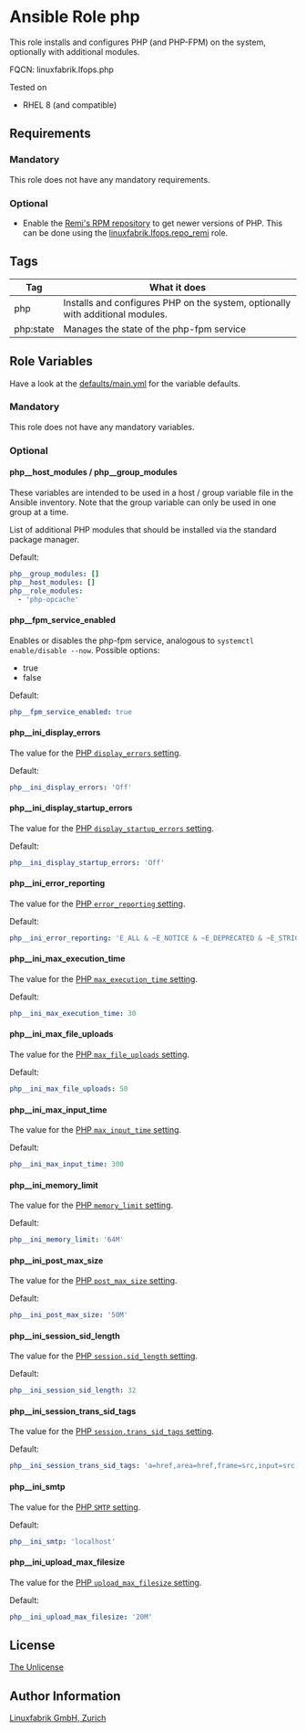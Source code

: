 # Ansible Role php

This role installs and configures PHP (and PHP-FPM) on the system, optionally with additional modules.

FQCN: linuxfabrik.lfops.php

Tested on

* RHEL 8 (and compatible)


## Requirements

### Mandatory

This role does not have any mandatory requirements.

### Optional

* Enable the [Remi's RPM repository](https://rpms.remirepo.net/) to get newer versions of PHP. This can be done using the [linuxfabrik.lfops.repo_remi](https://github.com/Linuxfabrik/lfops/tree/main/roles/repo_remi) role.


## Tags

| Tag       | What it does                                                                   |
| ---       | ------------                                                                   |
| php       | Installs and configures PHP on the system, optionally with additional modules. |
| php:state | Manages the state of the php-fpm service                                       |


## Role Variables

Have a look at the [defaults/main.yml](https://github.com/Linuxfabrik/lfops/blob/main/roles/php/defaults/main.yml) for the variable defaults.


### Mandatory

This role does not have any mandatory variables.


### Optional

#### php__host_modules / php__group_modules

These variables are intended to be used in a host / group variable file in the Ansible inventory. Note that the group variable can only be used in one group at a time.

List of additional PHP modules that should be installed via the standard package manager.

Default:
```yaml
php__group_modules: []
php__host_modules: []
php__role_modules:
  - 'php-opcache'
```


#### php__fpm_service_enabled

Enables or disables the php-fpm service, analogous to `systemctl enable/disable --now`. Possible options:

* true
* false


Default:
```yaml
php__fpm_service_enabled: true
```


#### php__ini_display_errors

The value for the [PHP `display_errors` setting](https://www.php.net/manual/en/errorfunc.configuration.php#ini.display-errors).

Default:
```yaml
php__ini_display_errors: 'Off'
```


#### php__ini_display_startup_errors

The value for the [PHP `display_startup_errors` setting](https://www.php.net/manual/en/errorfunc.configuration.php#ini.display-startup-errors).

Default:
```yaml
php__ini_display_startup_errors: 'Off'
```


#### php__ini_error_reporting

The value for the [PHP `error_reporting` setting](https://www.php.net/manual/en/errorfunc.configuration.php#ini.error-reporting).

Default:
```yaml
php__ini_error_reporting: 'E_ALL & ~E_NOTICE & ~E_DEPRECATED & ~E_STRICT'
```


#### php__ini_max_execution_time

The value for the [PHP `max_execution_time` setting](https://www.php.net/manual/en/info.configuration.php#ini.max-execution-time).

Default:
```yaml
php__ini_max_execution_time: 30
```


#### php__ini_max_file_uploads

The value for the [PHP `max_file_uploads` setting](https://www.php.net/manual/en/ini.core.php#ini.max-file-uploads).

Default:
```yaml
php__ini_max_file_uploads: 50
```


#### php__ini_max_input_time

The value for the [PHP `max_input_time` setting](https://www.php.net/manual/en/info.configuration.php#ini.max-input-time).

Default:
```yaml
php__ini_max_input_time: 300
```


#### php__ini_memory_limit

The value for the [PHP `memory_limit` setting](https://www.php.net/manual/en/ini.core.php#ini.memory-limit).

Default:
```yaml
php__ini_memory_limit: '64M'
```


#### php__ini_post_max_size

The value for the [PHP `post_max_size` setting](https://www.php.net/manual/en/ini.core.php#ini.post-max-size).

Default:
```yaml
php__ini_post_max_size: '50M'
```


#### php__ini_session_sid_length

The value for the [PHP `session.sid_length` setting](https://www.php.net/manual/en/session.configuration.php#ini.session.sid-length).

Default:
```yaml
php__ini_session_sid_length: 32
```


#### php__ini_session_trans_sid_tags

The value for the [PHP `session.trans_sid_tags` setting](https://www.php.net/manual/en/session.configuration.php#ini.session.trans-sid-tags).

Default:
```yaml
php__ini_session_trans_sid_tags: 'a=href,area=href,frame=src,input=src,form=fakeentry'
```


#### php__ini_smtp

The value for the [PHP `SMTP` setting](https://www.php.net/manual/en/mail.configuration.php#ini.smtp).

Default:
```yaml
php__ini_smtp: 'localhost'
```


#### php__ini_upload_max_filesize

The value for the [PHP `upload_max_filesize` setting](https://www.php.net/manual/en/ini.core.php#ini.upload-max-filesize).

Default:
```yaml
php__ini_upload_max_filesize: '20M'
```


## License

[The Unlicense](https://unlicense.org/)


## Author Information

[Linuxfabrik GmbH, Zurich](https://www.linuxfabrik.ch)
